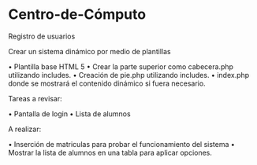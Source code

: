# Centro-de-Cómputo
Registro de usuarios


Crear un sistema dinámico por medio de plantillas

• Plantilla base HTML 5
• Crear la parte superior como cabecera.php utilizando includes.
• Creación de pie.php utilizando includes.
• index.php donde se mostrará el contenido dinámico si fuera necesario.

Tareas a revisar:

• Pantalla de login
• Lista de alumnos

A realizar:

• Inserción de matriculas para probar el funcionamiento del sistema
• Mostrar la lista de alumnos en una tabla para aplicar opciones.



